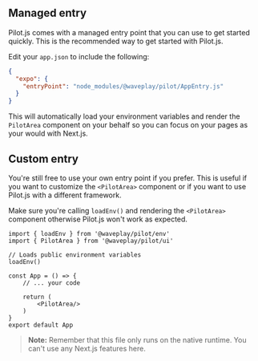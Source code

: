 ## Managed entry

Pilot.js comes with a managed entry point that you can use to get started quickly. This is the recommended way to get started with Pilot.js.

Edit your `app.json` to include the following:

```json
{
  "expo": {
    "entryPoint": "node_modules/@waveplay/pilot/AppEntry.js"
  }
}
```

This will automatically load your environment variables and render the `PilotArea` component on your behalf so you can focus on your pages as your would with Next.js.

## Custom entry

You're still free to use your own entry point if you prefer. This is useful if you want to customize the `<PilotArea>` component or if you want to use Pilot.js with a different framework.

Make sure you're calling `loadEnv()` and rendering the `<PilotArea>` component otherwise Pilot.js won't work as expected.

```tsx
import { loadEnv } from '@waveplay/pilot/env'
import { PilotArea } from '@waveplay/pilot/ui'

// Loads public environment variables
loadEnv()

const App = () => {
	// ... your code

	return (
		<PilotArea/>
	)
}
export default App
```

> **Note:** Remember that this file only runs on the native runtime. You can't use any Next.js features here.
